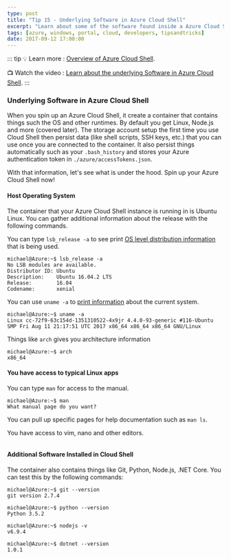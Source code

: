 ```yaml
---
type: post
title: "Tip 15 - Underlying Software in Azure Cloud Shell"
excerpt: "Learn about some of the software found inside a Azure Cloud Shell instance"
tags: [azure, windows, portal, cloud, developers, tipsandtricks]
date: 2017-09-12 17:00:00
---
```


::: tip
:bulb: Learn more : [Overview of Azure Cloud Shell](https://docs.microsoft.com/azure/cloud-shell/overview?WT.mc_id=docs-azuredevtips-azureappsdev).

:tv: Watch the video : [Learn about the underlying Software in Azure Cloud Shell](https://www.youtube.com/watch?v=wODji8h6YYI&list=PLLasX02E8BPCNCK8Thcxu-Y-XcBUbhFWC&index=13?WT.mc_id=youtube-azuredevtips-azureappsdev).
:::

### Underlying Software in Azure Cloud Shell

When you spin up an Azure Cloud Shell, it create a container that contains things such the OS and other runtimes. By default you get Linux, Node.js and more (covered later). The storage account setup the first time you use Cloud Shell then persist data (like shell scripts, SSH keys, etc.) that you can use once you are connected to the container. It also persist things automatically such as your `.bash_history` and stores your Azure authentication token in `./azure/accessTokens.json`. 

With that information, let's see what is under the hood. Spin up your Azure Cloud Shell now!

#### Host Operating System

The container that your Azure Cloud Shell instance is running in is Ubuntu Linux. You can gather additional information about the release with the following commands. 

You can type `lsb_release -a` to see print [OS level distribution information](https://refspecs.linuxfoundation.org/LSB_3.0.0/LSB-PDA/LSB-PDA/lsbrelease.html) that is being used. 

	michael@Azure:~$ lsb_release -a
	No LSB modules are available.
	Distributor ID: Ubuntu
	Description:    Ubuntu 16.04.2 LTS
	Release:        16.04
	Codename:       xenial

You can use `uname -a` to [print information](https://www.computerhope.com/unix/uuname.htm) about the current system.

	michael@Azure:~$ uname -a
	Linux cc-72f9-63c154d-1351310522-4x9jr 4.4.0-93-generic #116-Ubuntu SMP Fri Aug 11 21:17:51 UTC 2017 x86_64 x86_64 x86_64 GNU/Linux

Things like `arch` gives you architecture information

	michael@Azure:~$ arch
	x86_64

#### You have access to typical Linux apps

You can type `man` for access to the manual. 

	michael@Azure:~$ man
	What manual page do you want?

You can pull up specific pages for help documentation such as `man ls`. 

You have access to vim, nano and other editors. 

<img :src="$withBase('/files/azuretip15.gif')">


#### Additional Software Installed in Cloud Shell

The container also contains things like Git, Python, Node.js, .NET Core. You can test this by the following commands: 

	michael@Azure:~$ git --version
	git version 2.7.4
	
	michael@Azure:~$ python --version
	Python 3.5.2
	
	michael@Azure:~$ nodejs -v
	v6.9.4
	
	michael@Azure:~$ dotnet --version
	1.0.1
